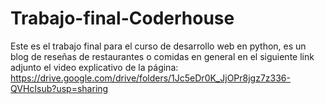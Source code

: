 # Trabajo-final-Coderhouse
Este es el trabajo final para el curso de desarrollo web en python, es un blog de reseñas de restaurantes o comidas en general
en el siguiente link adjunto el video explicativo de la página:
https://drive.google.com/drive/folders/1Jc5eDr0K_JjOPr8jgz7z336-QVHcIsub?usp=sharing
